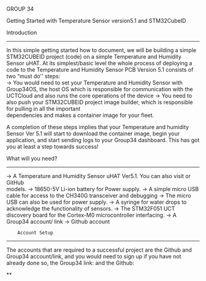 GROUP 34

Getting Started with Temperature Sensor version5.1 and STM32CubeID

Introduction
_________________________________________________________________________________

In this simple getting started how to document, we will be building a simple STM32CUBEID project (code) on a simple Temperature and Humidity Sensor uHAT. At its simplest/basic level the whole process of deploying  a code to the Temperature and Humidity Sensor PCB Version 5.1 consists of two “must do'' steps:	
      → You would need to set your Temperature and Humidity Sensor with Group34OS, the  host OS which is responsible for  communication with the UCTCloud and also runs the core operations of the device
→  You need to also push your STM32CUBEID project image builder, which is responsible for pulling in all the important   
                  dependencies and makes a container image for your fleet.
   
A completion of these steps implies that your Temperature and humidity Sensor Ver 5.1 will start to download the container image, begin your application, and start sending logs to your Group34 dashboard. This has got you at least a step towards success!


What will you need?
__________________________________________________________________________________



→ A Temperature and Humidity Sensor uHAT Ver5.1. You can also visit or GitHub   
                models.
→  18650-5V Li-ion battery for Power supply.
→ A simple micro USB cable for access to the CH340G transceiver and debugging
→ The micro USB can also be used for power supply.
→ A syringe for water drops to acknowledge the functionality of sensors.
→ The STM32F051 UCT discovery board for the Cortex-M0 microcontroller interfacing.
→ A Group34 account/ link
→ Github account   


        Account Setup
______________________________________________________________
The accounts that are required to a successful project are the Github and Group34 account/link, and you would need to sign up if you have not already done so, the Group34 link: and the Github:

**
